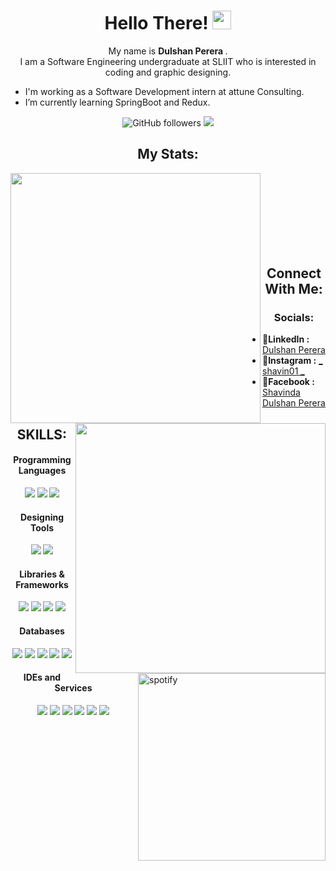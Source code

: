 <h1 align='center'> Hello There! <img src="https://media.giphy.com/media/hvRJCLFzcasrR4ia7z/giphy.gif" width="30px"></h1>

<p align='center'>My name is <b> Dulshan Perera </b>.<br/> I am a Software Engineering undergraduate at SLIIT who is interested in coding and graphic designing.</p>

-  I'm working as a Software Development intern at attune Consulting.
-  I’m currently learning SpringBoot and Redux.
<p align='center'><img alt="GitHub followers" src="https://img.shields.io/github/followers/dulshan-perera?style=social">
<img src=https://komarev.com/ghpvc/?username=dulshan-perera&style=for-the-badge&color=brightgreen /></p>

<h2 align='center'>My Stats:</h2>

[<img align="left" src = "https://git-readme-stats-lake.vercel.app/api?username=dulshan-perera&show_icons=true&theme=dark" width="400px"/>](https://github.com/dulshan-perera/git-readme-stats)

[<img align="right" src = "http://github-readme-streak-stats.herokuapp.com?user=dulshan-perera&theme=dark&date_format=M%20j%5B%2C%20Y%5D" width="400px"/>](https://git.io/streak-stats)

<br/><br/><br/><br/><br/><br/><br/>
<h2 align='center'>Connect With Me:</h2>

<h3 align='center'>Socials:</h3>

[<img align="right" src="https://spotify-eq-git-master-dulshan-perera.vercel.app/api/spotify/" alt="spotify" width="300px"/>](https://open.spotify.com/user/31eciunzi2m37sgte5wfybydcu6i?si=8e8b3fbc38b04cde)

- 🤝<b>LinkedIn :</b> <a href='https://www.linkedin.com/in/dulshan-perera-5a2a81216/'>Dulshan Perera </a>
- 🤝<b>Instagram :</b> <a href='https://www.instagram.com/_shavin01_/'> _ shavin01 _ </a>
- 🤝<b>Facebook :</b> <a href='https://www.facebook.com/profile.php?id=100012793410934'>Shavinda Dulshan Perera </a>

<h2 align='center'>SKILLS:</h2>

<h4 align='center'>Programming Languages</h4>

<p align='center'>
<img src=https://img.shields.io/badge/C-00599C?style=for-the-badge&logo=c&logoColor=white />
<img src=https://img.shields.io/badge/C%2B%2B-00599C?style=for-the-badge&logo=c%2B%2B&logoColor=white />
<img src=https://img.shields.io/badge/Java-ED8B00?style=for-the-badge&logo=java&logoColor=white /></p>

<h4 align='center'>Designing Tools</h4>

<p align='center'>
<img src=https://img.shields.io/badge/Illustrator-FF8C00?style=for-the-badge&logo=adobeillustrator&logoColor=white /> 
<img src=https://img.shields.io/badge/Photoshop-0000FF?style=for-the-badge&logo=adobephotoshop&logoColor=white /></p>

<h4 align='center'>Libraries & Frameworks</h4>

<p align='center'>
<img src=https://img.shields.io/badge/Redux-593D88?style=for-the-badge&logo=redux&logoColor=white />
<img src=https://img.shields.io/badge/React-20232A?style=for-the-badge&logo=react&logoColor=61DAFB />
<img src=https://img.shields.io/badge/Bootstrap-563D7C?style=for-the-badge&logo=bootstrap&logoColor=white />
<img src=https://img.shields.io/badge/Springboot-41A317?style=for-the-badge&logo=springboot&logoColor=white /></p>

<h4 align='center'>Databases</h4>

<p align='center'>
<img src=https://img.shields.io/badge/PostgreSQL-316192?style=for-the-badge&logo=postgresql&logoColor=white />
<img src=https://img.shields.io/badge/firebase-ffca28?style=for-the-badge&logo=firebase&logoColor=white />
<img src=https://img.shields.io/badge/SQLite-07405E?style=for-the-badge&logo=sqlite&logoColor=white />
<img src=https://img.shields.io/badge/mongoDB-7fff00?style=for-the-badge&logo=mongodb&logoColor=white />
<img src=https://img.shields.io/badge/MySQL-00758F?style=for-the-badge&logo=mysql&logoColor=white /></p>


<h4 align='center'>IDEs and Services</h4>

<p align='center'>
<img src=https://img.shields.io/badge/Visual_Studio_Code-0078D4?style=for-the-badge&logo=visual%20studio%20code&logoColor=white />
<img src=https://img.shields.io/badge/Visual_Studio_2019-5C2D91?style=for-the-badge&logo=visual%20studio&logoColor=white />
<img src=https://img.shields.io/badge/Git-F05032?style=for-the-badge&logo=git&logoColor=white />
<img src=https://img.shields.io/badge/Postman-FF8400?style=for-the-badge&logo=postman&logoColor=white />
<img src=https://img.shields.io/badge/Eclipse-430098?style=for-the-badge&logo=eclipse&logoColor=white />
<img src=https://img.shields.io/badge/Android_Studio-808080?style=for-the-badge&logo=androidstudio&logoColor=white /></p>

<!--
**dulshan-perera/dulshan-perera** is a ✨ _special_ ✨ repository because its `README.md` (this file) appears on your GitHub profile.
Here are some ideas to get you started:

- 🔭 I’m currently working on ...
-  I’m currently learning ...
- 👯 I’m looking to collaborate on ...
- 🤔 I’m looking for help with ...
- 💬 Ask me about ...
- 📫 How to reach me: ...
- 😄 Pronouns: ...
- ⚡ Fun fact: ...
-->
